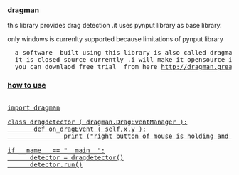  ### dragman 
this library provides drag detection .it uses pynput library as base library.

only windows is currenlty supported because limitations of pynput library

<pre>
  a software  built using this library is also called dragman.
  it is closed source currently .i will make it opensource if got financial support.
  you can downlaod free trial  from here <a href="http://dragman.great-site.net">http://dragman.great-site.net
</pre>

### how to use
<pre>

import dragman

class dragdetector ( dragman.DragEventManager ):
       def on_dragEvent ( self,x,y ):
               print ("right button of mouse is holding and mouse moved after that ")

if __name__ == "__main__":
      detector = dragdetector()
      detector.run()
</pre>
